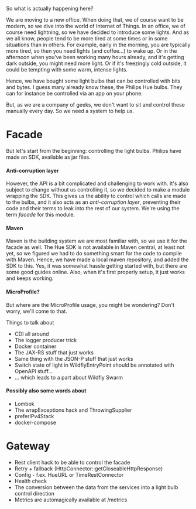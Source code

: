 So what is actually happening here?

We are moving to a new office. When doing that, we of course want to be modern, so we dive into the world of Internet of Things. 
In an office, we of course need lightning, so we have decided to introduce some lights.
And as we all know, people tend to be more tired at some times or in some situations than in others.
For example, early in the morning, you are typically more tired, so then you need lights (and coffee...) to wake up. 
Or in the afternoon when you've been working many hours already, and it's getting dark outside, you might need more light.
Or if it's freezingly cold outside, it could be tempting with some warm, intense lights.

Hence, we have bought some light bulbs that can be controlled with bits and bytes. I guess many already know these, the Philips Hue bulbs.
They can for instance be controlled via an app on your phone.

But, as we are a company of geeks, we don't want to sit and control these manually every day. So we need a system to help us.

# Facade #
But let's start from the beginning: controlling the light bulbs. Philips have made an SDK, available as jar files.

#### Anti-corruption layer ####
However, the API is a bit complicated and challenging to work with. It's also subject to change without us controlling it, 
so we decided to make a module wrapping the SDK. This gives us the ability to control which calls are made to the bulbs, 
and it also acts as an _anti-corruption layer_, preventing their code and their terms to leak into the rest of our system. 
We're using the term _facade_ for this module.

#### Maven ####
Maven is the building system we are most familiar with, so we use it for the facade as well. The Hue SDK is not available in Maven central, 
at least not yet, so we figured we had to do something smart for the code to compile with Maven. Hence, we have made a local maven repository, 
and added the SDK to this. Yes, it was somewhat hassle getting started with, but there are some good guides online. 
Also, when it's first properly setup, it just works and keeps working.

#### MicroProfile? ####
But where are the MicroProfile usage, you might be wondering? Don't worry, we'll come to that.

Things to talk about
* CDI all around
* The logger producer trick
* Docker container
* The JAX-RS stuff that just works
* Same thing with the JSON-P stuff that just works
* Switch state of light in WildflyEntryPoint should be annotated with OpenAPI stuff...
* ... which leads to a part about Wildfly Swarm


#### Possibly also some words about ####
* Lombok
* The wrapExceptions hack and ThrowingSupplier
* preferIPv4Stack
* docker-compose


# Gateway #
* Rest client hack to be able to control the facade
* Retry + fallback (HttpConnector::getCloseableHttpResponse)
* Config - f.ex. HueURL or TimeRestConnector
* Health check
* The conversion between the data from the services into a light bulb control direction
* Metrics are automagically available at /metrics